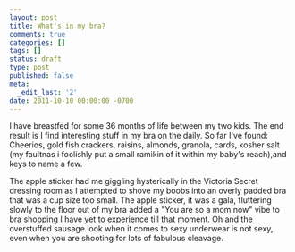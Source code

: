 ```yaml
---
layout: post
title: What's in my bra?
comments: true
categories: []
tags: []
status: draft
type: post
published: false
meta:
  _edit_last: '2'
date: 2011-10-10 00:00:00 -0700
---
```

I have breastfed for some 36 months of life between my two kids.  The end result is I find interesting stuff in my bra on the daily.  So far I've found:  Cheerios, gold fish crackers, raisins, almonds, granola, cards, kosher salt (my faultnas i foolishly put a small ramikin of it within my baby's reach),and keys to name a few.  

The apple sticker had me giggling hysterically in the Victoria Secret dressing room as I attempted to shove my boobs into an overly padded bra that was a cup size too small.  The apple sticker, it was a gala, fluttering slowly to the floor out of my bra added a "You are so a mom now" vibe to bra shopping I have yet to experience till that moment.  Oh and the overstuffed sausage look when it comes to sexy underwear is not sexy, even when you are shooting for lots of fabulous cleavage.

